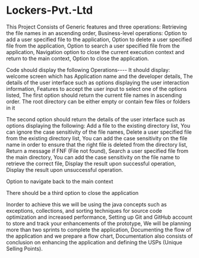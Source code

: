 # Lockers-Pvt.-Ltd

This Project Consists of Generic features and three operations: 
Retrieving the file names in an ascending order,
Business-level operations:
Option to add a user specified file to the application,
Option to delete a user specified file from the application,
Option to search a user specified file from the application,
Navigation option to close the current execution context and return to the main context,
Option to close the application.


Code should display the following Operations----
It should display:
welcome screen which has
Application name and the developer details,
The details of the user interface such as options displaying the user interaction information,
Features to accept the user input to select one of the options listed, 
The first option should return the current file names in ascending order. The root directory can be either empty or contain few files or folders in it

The second option should return the details of the user interface such as options displaying the following:
Add a file to the existing directory list,
You can ignore the case sensitivity of the file names,
Delete a user specified file from the existing directory list,
You can add the case sensitivity on the file name in order to ensure that the right file is deleted from the directory list,
Return a message if FNF (File not found),
Search a user specified file from the main directory,
You can add the case sensitivity on the file name to retrieve the correct file,
Display the result upon successful operation,
Display the result upon unsuccessful operation.

Option to navigate back to the main context

There should be a third option to close the application


Inorder to achieve this we will be using the java concepts such as exceptions, collections, and sorting techniques for source code optimization and increased performance, 
Setting up Git and GitHub account to store and track your enhancements of the prototype, 
We will be planning more than two sprints to complete the application,
Documenting the flow of the application and we prepare a flow chart,
Documentation also consists of conclusion on enhancing the application and defining the USPs (Unique Selling Points).
